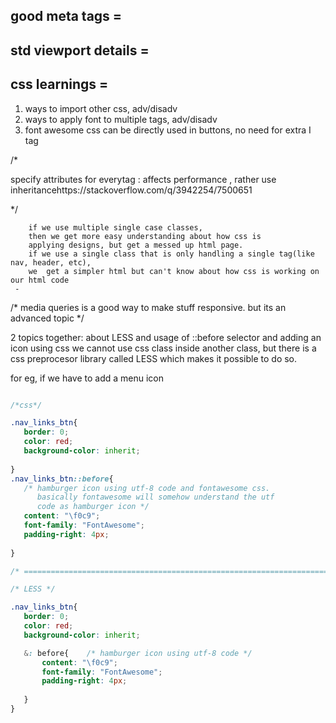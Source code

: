 ## good meta tags =

## std viewport details = 

## css learnings =

1. ways to import other css, adv/disadv
2. ways to apply font to multiple tags, adv/disadv
3. font awesome css can be directly used in buttons, no need for extra I tag


/* 

specify attributes for everytag : affects performance , 
rather use inheritancehttps://stackoverflow.com/q/3942254/7500651 

*/



    
        if we use multiple single case classes,
        then we get more easy understanding about how css is
        applying designs, but get a messed up html page. 
        if we use a single class that is only handling a single tag(like nav, header, etc), 
        we  get a simpler html but can't know about how css is working on our html code
     -

/* media queries is a good way to make stuff responsive. but its an advanced topic */
 


2 topics together: about LESS and usage of ::before selector and adding an icon using css
 we cannot use css class inside another class, but there is a css preprocesor library 
 called LESS which makes it possible to do so.

 for eg, if we have to add a menu icon

 ```css

/*css*/

.nav_links_btn{
    border: 0;
    color: red;
    background-color: inherit;
    
}
.nav_links_btn::before{    
    /* hamburger icon using utf-8 code and fontawesome css.
       basically fontawesome will somehow understand the utf
       code as hamburger icon */
    content: "\f0c9";  
    font-family: "FontAwesome";
    padding-right: 4px;
    
}

/* ========================================================================== */

/* LESS */

.nav_links_btn{
    border: 0;
    color: red;
    background-color: inherit;

    &: before{    /* hamburger icon using utf-8 code */
        content: "\f0c9";  
        font-family: "FontAwesome";
        padding-right: 4px;
        
    }
}




```